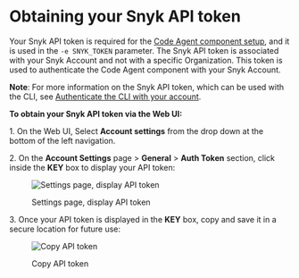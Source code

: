 # Obtaining your Snyk API token

Your Snyk API token is required for the [Code Agent component setup](../step-4-setting-up-the-code-agent/step-4.2-running-the-code-agent-container.md), and it is used in the `-e SNYK_TOKEN` parameter. The Snyk API token is associated with your Snyk Account and not with a specific Organization. This token is used to authenticate the Code Agent component with your Snyk Account.

**Note**: For more information on the Snyk API token, which can be used with the CLI, see [Authenticate the CLI with your account](../../../../../snyk-cli/authenticate-the-cli-with-your-account.md).

**To obtain your Snyk API token via the Web UI:**

1\. On the Web UI, Select **Account settings** from the drop down at the bottom of the left navigation.

2\. On the **Account Settings** page > **General** > **Auth Token** section, click inside the **KEY** box to display your API token:

<figure><img src="../../../../../.gitbook/assets/Snyk Broker - API Token - Account settings - API Token box.png" alt="Settings page, display API token"><figcaption><p>Settings page, display API token</p></figcaption></figure>

3\. Once your API token is displayed in the **KEY** box, copy and save it in a secure location for future use:

<figure><img src="../../../../../.gitbook/assets/Snyk Broker - API Token - Account settings - API Token displayed.png" alt="Copy API token"><figcaption><p>Copy API token</p></figcaption></figure>
